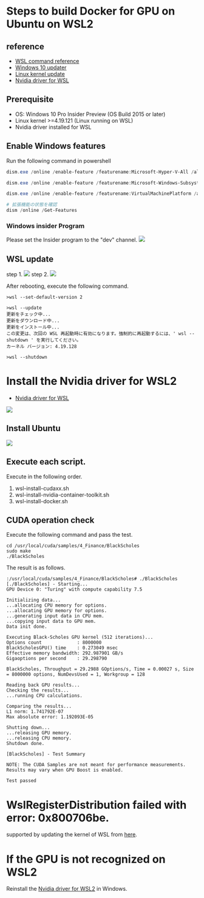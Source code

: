 # Steps to build Docker for GPU on Ubuntu on WSL2
## reference
- [WSL command reference](https://docs.microsoft.com/ja-jp/windows/wsl/reference)
- [Windows 10 updater](https://www.microsoft.com/ja-jp/software-download/windows10)
- [Linux kernel update](https://docs.microsoft.com/ja-jp/windows/wsl/wsl2-kernel#download-the-linux-kernel-update-package)
- [Nvidia driver for WSL](https://developer.nvidia.com/cuda/wsl/download)

## Prerequisite
- OS: Windows 10 Pro Insider Preview (OS Build 2015 or later)
- Linux kernel >=4.19.121 (Linux running on WSL)
- Nvidia driver installed for WSL


## Enable Windows features
Run the following command in powershell
```powershell
dism.exe /online /enable-feature /featurename:Microsoft-Hyper-V-All /all /norestart

dism.exe /online /enable-feature /featurename:Microsoft-Windows-Subsystem-Linux /all /norestart

dism.exe /online /enable-feature /featurename:VirtualMachinePlatform /all /norestart

# 拡張機能の状態を確認
dism /online /Get-Features
```

### Windows insider Program

Please set the Insider program to the "dev" channel.
![](./images/win_insider.png)

## WSL update

step 1.
![](./images/win_update1.png)
step 2.
![](./images/win_update2.png)

After rebooting, execute the following command.

```
>wsl --set-default-version 2

>wsl --update
更新をチェック中...
更新をダウンロード中...
更新をインストール中...
この変更は、次回の WSL 再起動時に有効になります。強制的に再起動するには、' wsl --shutdown ' を実行してください。
カーネル バージョン: 4.19.128

>wsl --shutdown
```

# Install the Nvidia driver for WSL2
- [Nvidia driver for WSL](https://developer.nvidia.com/cuda/wsl/download)

![](./images/nvidia_install.png)

## Install Ubuntu

![](./images/ubuntu_install.png)

## Execute each script.
Execute in the following order.

1. wsl-install-cudaxx.sh
1. wsl-install-nvidia-container-toolkit.sh
1. wsl-install-docker.sh


## CUDA operation check
Execute the following command and pass the test.
```
cd /usr/local/cuda/samples/4_Finance/BlackScholes
sudo make
./BlackScholes
```
The result is as follows.
```
:/usr/local/cuda/samples/4_Finance/BlackScholes# ./BlackScholes
[./BlackScholes] - Starting...
GPU Device 0: "Turing" with compute capability 7.5

Initializing data...
...allocating CPU memory for options.
...allocating GPU memory for options.
...generating input data in CPU mem.
...copying input data to GPU mem.
Data init done.

Executing Black-Scholes GPU kernel (512 iterations)...
Options count             : 8000000
BlackScholesGPU() time    : 0.273049 msec
Effective memory bandwidth: 292.987901 GB/s
Gigaoptions per second    : 29.298790

BlackScholes, Throughput = 29.2988 GOptions/s, Time = 0.00027 s, Size = 8000000 options, NumDevsUsed = 1, Workgroup = 128

Reading back GPU results...
Checking the results...
...running CPU calculations.

Comparing the results...
L1 norm: 1.741792E-07
Max absolute error: 1.192093E-05

Shutting down...
...releasing GPU memory.
...releasing CPU memory.
Shutdown done.

[BlackScholes] - Test Summary

NOTE: The CUDA Samples are not meant for performance measurements. Results may vary when GPU Boost is enabled.

Test passed
```

# WslRegisterDistribution failed with error: 0x800706be.


supported by updating the kernel of WSL from [here](https://wslstorestorage.blob.core.windows.net/wslblob/wsl_update_x64.msi).

# If the GPU is not recognized on WSL2

Reinstall the [Nvidia driver for WSL2](https://developer.nvidia.com/cuda/wsl/download) in Windows.